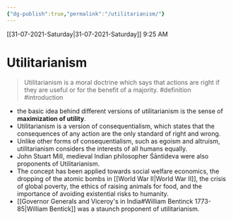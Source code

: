 ```yaml
---
{"dg-publish":true,"permalink":"/utilitarianism/"}
---
```


[[31-07-2021-Saturday\|31-07-2021-Saturday]]  9:25 AM

# Utilitarianism
>Utilitarianism is a moral doctrine which says that actions are right if they are useful or for the benefit of a majority. #definition #introduction 
- the basic idea behind different versions of utilitarianism is the sense of **maximization of utility**.
- Utilitarianism is a version of consequentialism, which states that the consequences of any action are the only standard of right and wrong.
- Unlike other forms of consequentialism, such as egoism and altruism, utilitarianism considers the interests of all humans equally.
- John Stuart Mill, medieval Indian philosopher Śāntideva were also proponents of Utilitarianism. 
- The concept has been applied towards social welfare economics, the dropping of the atomic bombs in [[World War II\|World War II]], the crisis of global poverty, the ethics of raising animals for food, and the importance of avoiding existential risks to humanity.
- [[Governor Generals and Viceroy's in India#William Bentinck 1773-85\|William Bentick]] was a staunch proponent of utilitarianism.